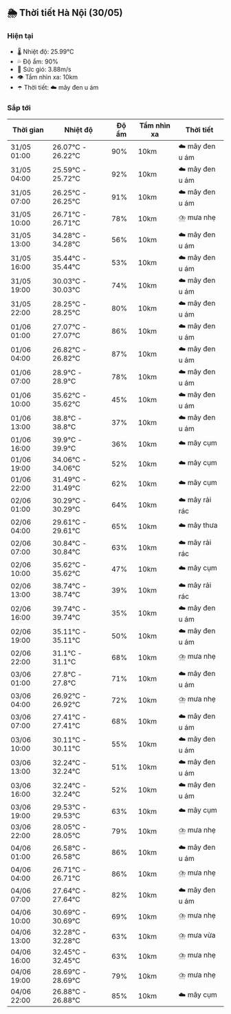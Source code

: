 ## 🌦️ Thời tiết Hà Nội (30/05)

### Hiện tại

- 🌡️ Nhiệt độ: 25.99℃
- 💦 Độ ẩm: 90%
- 💨 Sức gió: 3.88m/s
- 👁️ Tầm nhìn xa: 10km
- ☂️ Thời tiết: ☁️ mây đen u ám

### Sắp tới

| Thời gian | Nhiệt độ | Độ ẩm | Tầm nhìn xa | Thời tiết |
| --- | --- | --- | --- | --- |
| 31/05 01:00 | 26.07℃ - 26.22℃ | 90% | 10km | ☁️ mây đen u ám |
| 31/05 04:00 | 25.59℃ - 25.72℃ | 92% | 10km | ☁️ mây đen u ám |
| 31/05 07:00 | 26.25℃ - 26.25℃ | 91% | 10km | ☁️ mây đen u ám |
| 31/05 10:00 | 26.71℃ - 26.71℃ | 78% | 10km | ⛈️ mưa nhẹ |
| 31/05 13:00 | 34.28℃ - 34.28℃ | 56% | 10km | ☁️ mây đen u ám |
| 31/05 16:00 | 35.44℃ - 35.44℃ | 53% | 10km | ☁️ mây đen u ám |
| 31/05 19:00 | 30.03℃ - 30.03℃ | 74% | 10km | ☁️ mây đen u ám |
| 31/05 22:00 | 28.25℃ - 28.25℃ | 80% | 10km | ☁️ mây đen u ám |
| 01/06 01:00 | 27.07℃ - 27.07℃ | 86% | 10km | ☁️ mây đen u ám |
| 01/06 04:00 | 26.82℃ - 26.82℃ | 87% | 10km | ☁️ mây đen u ám |
| 01/06 07:00 | 28.9℃ - 28.9℃ | 78% | 10km | ☁️ mây đen u ám |
| 01/06 10:00 | 35.62℃ - 35.62℃ | 45% | 10km | ☁️ mây đen u ám |
| 01/06 13:00 | 38.8℃ - 38.8℃ | 37% | 10km | ☁️ mây đen u ám |
| 01/06 16:00 | 39.9℃ - 39.9℃ | 36% | 10km | ☁️ mây cụm |
| 01/06 19:00 | 34.06℃ - 34.06℃ | 52% | 10km | ☁️ mây cụm |
| 01/06 22:00 | 31.49℃ - 31.49℃ | 62% | 10km | ☁️ mây cụm |
| 02/06 01:00 | 30.29℃ - 30.29℃ | 64% | 10km | ☁️ mây rải rác |
| 02/06 04:00 | 29.61℃ - 29.61℃ | 65% | 10km | ☁️ mây thưa |
| 02/06 07:00 | 30.84℃ - 30.84℃ | 63% | 10km | ☁️ mây rải rác |
| 02/06 10:00 | 35.62℃ - 35.62℃ | 47% | 10km | ☁️ mây cụm |
| 02/06 13:00 | 38.74℃ - 38.74℃ | 39% | 10km | ☁️ mây rải rác |
| 02/06 16:00 | 39.74℃ - 39.74℃ | 35% | 10km | ☁️ mây đen u ám |
| 02/06 19:00 | 35.11℃ - 35.11℃ | 50% | 10km | ☁️ mây đen u ám |
| 02/06 22:00 | 31.1℃ - 31.1℃ | 68% | 10km | ⛈️ mưa nhẹ |
| 03/06 01:00 | 27.8℃ - 27.8℃ | 71% | 10km | ☁️ mây đen u ám |
| 03/06 04:00 | 26.92℃ - 26.92℃ | 72% | 10km | ⛈️ mưa nhẹ |
| 03/06 07:00 | 27.41℃ - 27.41℃ | 68% | 10km | ☁️ mây đen u ám |
| 03/06 10:00 | 30.11℃ - 30.11℃ | 55% | 10km | ☁️ mây đen u ám |
| 03/06 13:00 | 32.24℃ - 32.24℃ | 51% | 10km | ☁️ mây đen u ám |
| 03/06 16:00 | 32.24℃ - 32.24℃ | 52% | 10km | ☁️ mây đen u ám |
| 03/06 19:00 | 29.53℃ - 29.53℃ | 63% | 10km | ☁️ mây cụm |
| 03/06 22:00 | 28.05℃ - 28.05℃ | 79% | 10km | ⛈️ mưa nhẹ |
| 04/06 01:00 | 26.58℃ - 26.58℃ | 86% | 10km | ☁️ mây đen u ám |
| 04/06 04:00 | 26.71℃ - 26.71℃ | 86% | 10km | ⛈️ mưa nhẹ |
| 04/06 07:00 | 27.64℃ - 27.64℃ | 82% | 10km | ☁️ mây đen u ám |
| 04/06 10:00 | 30.69℃ - 30.69℃ | 69% | 10km | ⛈️ mưa nhẹ |
| 04/06 13:00 | 32.28℃ - 32.28℃ | 63% | 10km | ⛈️ mưa vừa |
| 04/06 16:00 | 32.45℃ - 32.45℃ | 63% | 10km | ⛈️ mưa nhẹ |
| 04/06 19:00 | 28.69℃ - 28.69℃ | 79% | 10km | ⛈️ mưa nhẹ |
| 04/06 22:00 | 26.88℃ - 26.88℃ | 85% | 10km | ☁️ mây cụm |
